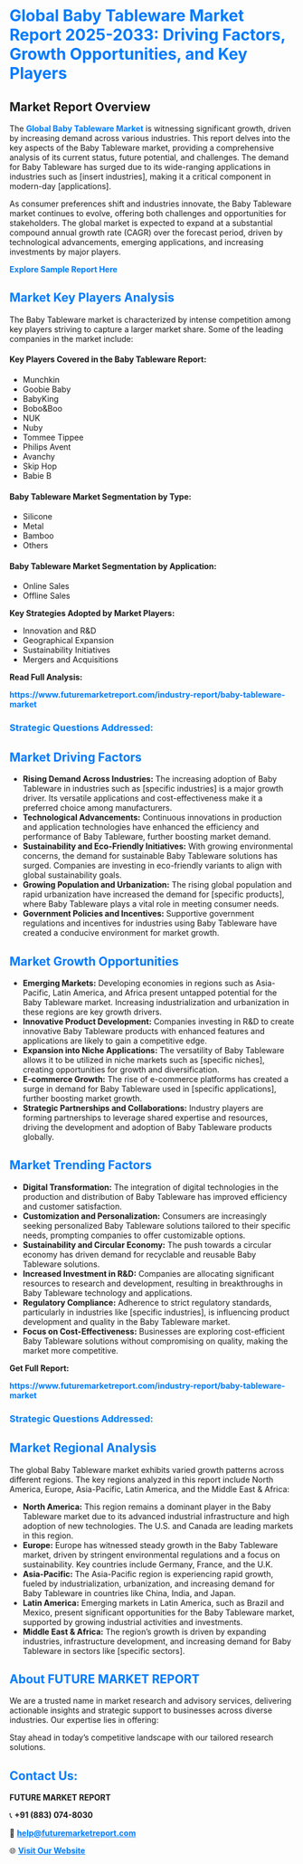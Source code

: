 <h1 style="color: #007BFF;">Global Baby Tableware Market Report 2025-2033: Driving Factors, Growth Opportunities, and Key Players</h1>

<section id="overview">
<h2>Market Report Overview</h2>
<p>The <a href="https://www.futuremarketreport.com/industry-report/baby-tableware-market" style="color: #007BFF; text-decoration: none;"><strong>Global Baby Tableware Market</strong></a> is witnessing significant growth, driven by increasing demand across various industries. This report delves into the key aspects of the Baby Tableware market, providing a comprehensive analysis of its current status, future potential, and challenges. The demand for Baby Tableware has surged due to its wide-ranging applications in industries such as [insert industries], making it a critical component in modern-day [applications].</p>
<p>As consumer preferences shift and industries innovate, the Baby Tableware market continues to evolve, offering both challenges and opportunities for stakeholders. The global market is expected to expand at a substantial compound annual growth rate (CAGR) over the forecast period, driven by technological advancements, emerging applications, and increasing investments by major players.</p>
</section>

<section id="overview">
<p><a href="https://www.futuremarketreport.com/request-sample/reportId=53413" style="color: #007BFF; text-decoration: none;"><strong>Explore Sample Report Here</strong></a></p>
</section>

<section id="key-players">
<h2 style="color: #007BFF;">Market Key Players Analysis</h2>
<p>The Baby Tableware market is characterized by intense competition among key players striving to capture a larger market share. Some of the leading companies in the market include:</p>
<h4>Key Players Covered in the Baby Tableware Report:</h4>
<ul><li>Munchkin</li><li>Goobie Baby</li><li>BabyKing</li><li>Bobo&amp;Boo</li><li>NUK</li><li>Nuby</li><li>Tommee Tippee</li><li>Philips Avent</li><li>Avanchy</li><li>Skip Hop</li><li>Babie B</li></ul>
<h4>Baby Tableware Market Segmentation by Type:</h4>
<ul><li>Silicone</li><li>Metal</li><li>Bamboo</li><li>Others</li></ul>

<h4>Baby Tableware Market Segmentation by Application:</h4>
<ul><li>Online Sales</li><li>Offline Sales</li></ul>
<p><strong>Key Strategies Adopted by Market Players:</strong></p>
<ul>
<li>Innovation and R&D</li>
<li>Geographical Expansion</li>
<li>Sustainability Initiatives</li>
<li>Mergers and Acquisitions</li>
</ul>
</section>

<section>
<p><strong>Read Full Analysis: </strong></p><a href="https://www.futuremarketreport.com/industry-report/baby-tableware-market" style="color: #007BFF; text-decoration: none;"><strong>https://www.futuremarketreport.com/industry-report/baby-tableware-market</strong></a>
<h3 style="color: #007BFF;">Strategic Questions Addressed:</h3>
</section>

<section id="driving-factors">
<h2 style="color: #007BFF;">Market Driving Factors</h2>
<ul>
<li><strong>Rising Demand Across Industries:</strong> The increasing adoption of Baby Tableware in industries such as [specific industries] is a major growth driver. Its versatile applications and cost-effectiveness make it a preferred choice among manufacturers.</li>
<li><strong>Technological Advancements:</strong> Continuous innovations in production and application technologies have enhanced the efficiency and performance of Baby Tableware, further boosting market demand.</li>
<li><strong>Sustainability and Eco-Friendly Initiatives:</strong> With growing environmental concerns, the demand for sustainable Baby Tableware solutions has surged. Companies are investing in eco-friendly variants to align with global sustainability goals.</li>
<li><strong>Growing Population and Urbanization:</strong> The rising global population and rapid urbanization have increased the demand for [specific products], where Baby Tableware plays a vital role in meeting consumer needs.</li>
<li><strong>Government Policies and Incentives:</strong> Supportive government regulations and incentives for industries using Baby Tableware have created a conducive environment for market growth.</li>
</ul>
</section>

<section id="growth-opportunities">
<h2 style="color: #007BFF;">Market Growth Opportunities</h2>
<ul>
<li><strong>Emerging Markets:</strong> Developing economies in regions such as Asia-Pacific, Latin America, and Africa present untapped potential for the Baby Tableware market. Increasing industrialization and urbanization in these regions are key growth drivers.</li>
<li><strong>Innovative Product Development:</strong> Companies investing in R&D to create innovative Baby Tableware products with enhanced features and applications are likely to gain a competitive edge.</li>
<li><strong>Expansion into Niche Applications:</strong> The versatility of Baby Tableware allows it to be utilized in niche markets such as [specific niches], creating opportunities for growth and diversification.</li>
<li><strong>E-commerce Growth:</strong> The rise of e-commerce platforms has created a surge in demand for Baby Tableware used in [specific applications], further boosting market growth.</li>
<li><strong>Strategic Partnerships and Collaborations:</strong> Industry players are forming partnerships to leverage shared expertise and resources, driving the development and adoption of Baby Tableware products globally.</li>
</ul>
</section>

<section id="trending-factors">
<h2 style="color: #007BFF;">Market Trending Factors</h2>
<ul>
<li><strong>Digital Transformation:</strong> The integration of digital technologies in the production and distribution of Baby Tableware has improved efficiency and customer satisfaction.</li>
<li><strong>Customization and Personalization:</strong> Consumers are increasingly seeking personalized Baby Tableware solutions tailored to their specific needs, prompting companies to offer customizable options.</li>
<li><strong>Sustainability and Circular Economy:</strong> The push towards a circular economy has driven demand for recyclable and reusable Baby Tableware solutions.</li>
<li><strong>Increased Investment in R&D:</strong> Companies are allocating significant resources to research and development, resulting in breakthroughs in Baby Tableware technology and applications.</li>
<li><strong>Regulatory Compliance:</strong> Adherence to strict regulatory standards, particularly in industries like [specific industries], is influencing product development and quality in the Baby Tableware market.</li>
<li><strong>Focus on Cost-Effectiveness:</strong> Businesses are exploring cost-efficient Baby Tableware solutions without compromising on quality, making the market more competitive.</li>
</ul>
</section>

<section>
<p><strong>Get Full Report: </strong></p><a href="https://www.futuremarketreport.com/industry-report/baby-tableware-market" style="color: #007BFF; text-decoration: none;"><strong>https://www.futuremarketreport.com/industry-report/baby-tableware-market</strong></a>
<h3 style="color: #007BFF;">Strategic Questions Addressed:</h3>
</section>


<section id="regional-analysis">
<h2 style="color: #007BFF;">Market Regional Analysis</h2>
<p>The global Baby Tableware market exhibits varied growth patterns across different regions. The key regions analyzed in this report include North America, Europe, Asia-Pacific, Latin America, and the Middle East & Africa:</p>
<ul>
<li><strong>North America:</strong> This region remains a dominant player in the Baby Tableware market due to its advanced industrial infrastructure and high adoption of new technologies. The U.S. and Canada are leading markets in this region.</li>
<li><strong>Europe:</strong> Europe has witnessed steady growth in the Baby Tableware market, driven by stringent environmental regulations and a focus on sustainability. Key countries include Germany, France, and the U.K.</li>
<li><strong>Asia-Pacific:</strong> The Asia-Pacific region is experiencing rapid growth, fueled by industrialization, urbanization, and increasing demand for Baby Tableware in countries like China, India, and Japan.</li>
<li><strong>Latin America:</strong> Emerging markets in Latin America, such as Brazil and Mexico, present significant opportunities for the Baby Tableware market, supported by growing industrial activities and investments.</li>
<li><strong>Middle East & Africa:</strong> The region’s growth is driven by expanding industries, infrastructure development, and increasing demand for Baby Tableware in sectors like [specific sectors].</li>
</ul>
</section>

<footer>
<h2 style="color: #007BFF;">About FUTURE MARKET REPORT</h2>
<p>We are a trusted name in market research and advisory services, delivering actionable insights and strategic support to businesses across diverse industries. Our expertise lies in offering:</p>

<p>Stay ahead in today’s competitive landscape with our tailored research solutions.</p>

<h2 style="color: #007BFF;">Contact Us:</h2>
<p><strong>FUTURE MARKET REPORT</strong></p>
<p>📞 <strong>+91 (883) 074-8030</strong></p>
<p>📧 <strong><a href="mailto:help@futuremarketreport.com" style="color: #007BFF;">help@futuremarketreport.com</a></strong></p>
<p>🌐 <strong><a href="https://www.futuremarketreport.com/" style="color: #007BFF;">Visit Our Website</a></strong></p>
</footer>